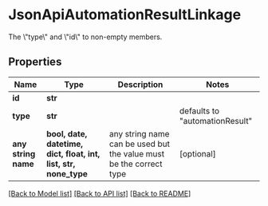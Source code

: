 # JsonApiAutomationResultLinkage

The \\\"type\\\" and \\\"id\\\" to non-empty members.

## Properties
Name | Type | Description | Notes
------------ | ------------- | ------------- | -------------
**id** | **str** |  | 
**type** | **str** |  | defaults to "automationResult"
**any string name** | **bool, date, datetime, dict, float, int, list, str, none_type** | any string name can be used but the value must be the correct type | [optional]

[[Back to Model list]](../README.md#documentation-for-models) [[Back to API list]](../README.md#documentation-for-api-endpoints) [[Back to README]](../README.md)


